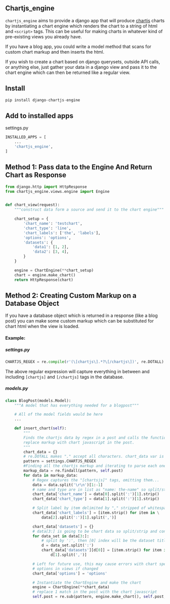 ## Chartjs_engine

`chartjs_engine` aims to provide a django app that will produce [chartjs](http://www.chartjs.org/)
charts by instantiating a chart engine which renders the chart to a string of html and `<script>`
tags. This can be useful for making charts in whatever kind of pre-existing views you already
have.

If you have a blog app, you could write a model method that scans for custom chart markup and
then inserts the html.

If you wish to create a chart based on django querysets, outside API calls, or anything else, just gather your data in a django view and pass it to the chart engine which can then be returned like
a regular view.

## Install

```python
pip install django-chartjs-engine
```

## Add to installed apps

settings.py

```python
INSTALLED_APPS = [
    ...
    'chartjs_engine',
]
```

## Method 1: Pass data to the Engine And Return Chart as Response

```python
from django.http import HttpResponse
from chartjs_engine.views.engine import Engine


def chart_view(request):
    """construct data form a source and send it to the chart engine"""

    chart_setup = {
		'chart_name': 'testchart',
		'chart_type': 'line',
		'chart_labels': ['the', 'labels'],
		'options': 'options',
		'datasets': {
			'data1': [1, 2],
			'data2': [3, 4],
		}
    }

    engine = ChartEngine(**chart_setup)
    chart = engine.make_chart()
    return HttpResponse(chart)
```

## Method 2: Creating Custom Markup on a Database Object

If you have a database object which is returned in a response (like a blog post) you can make some
custom markup which can be substituted for chart html when the view is loaded.

#### Example:

##### settings.py
```python
CHARTJS_REGEX = re.compile(r'(\[chartjs\].*?\[/chartjs\])', re.DOTALL)
```

The above regular expression will capture everything in between and including `[chartjs]` and `[/chartjs]` tags in the database.

##### models.py
```python
class BlogPost(models.Model):
	"""A model that has everything needed for a blogpost"""

	# All of the model fields would be here
	...

	def insert_chart(self):
		"""
		Finds the chartjs data by regex in a post and calls the function to
		replace markup with chart javascript in the post.
		"""
		chart_data = {}
		# re.DOTALL makes "." accept all characters. chart_data var is list of matches.
		pattern = settings.CHARTJS_REGEX
		#Finding all the chartjs markup and iterating to parse each one
		markup_data = re.findall(pattern, self.post)
		for data in markup_data:
			# Regex captures the "[chartsjs]" tags, omitting them...
			data = data.split('\r\n')[1:-1]
			# name and type are in list as "name: the-name" so split/strip whitespace
			chart_data['chart_name'] = data[0].split(':')[1].strip()
			chart_data['chart_type'] = data[1].split(':')[1].strip()

			# Split label by item delimited by "," stripped of whitespace.
			chart_data['chart_labels'] = [item.strip() for item in \
				data[2].split(':')[1].split(',')]

			chart_data['datasets'] = {}
			# data[3:] is going to be chart data so split/strip and convert to json.
			for data_set in data[3:]:
				# split by ':', then [0] index will be the dataset title
				d = data_set.split(':')
				chart_data['datasets'][d[0]] = [item.strip() for item in \
					d[1].split(',')]

			# Left for future use, this may cause errors with chart specific
			# options in views if changed
			chart_data['options'] = 'options'

			# Instantiate the ChartEngine and make the chart
			engine = ChartEngine(**chart_data)
			# replace 1 match in the post with the chart javascript
			self.post = re.sub(pattern, engine.make_chart(), self.post, count=1)
```
